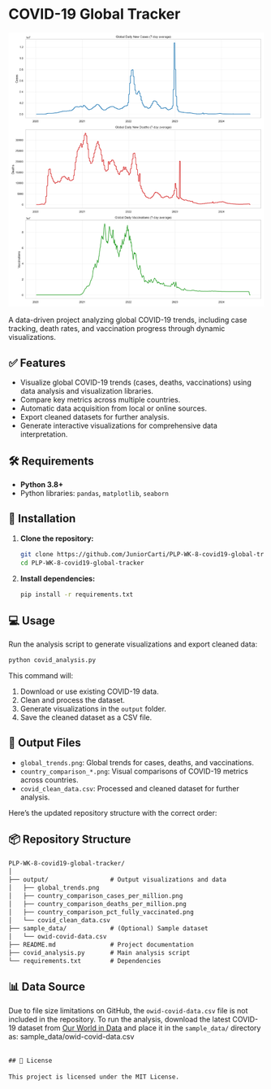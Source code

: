 # COVID-19 Global Tracker

![Sample Visualization](output/global_trends.png)

A data-driven project analyzing global COVID-19 trends, including case tracking, death rates, and vaccination progress through dynamic visualizations.

## ✅ Features

* Visualize global COVID-19 trends (cases, deaths, vaccinations) using data analysis and visualization libraries.
* Compare key metrics across multiple countries.
* Automatic data acquisition from local or online sources.
* Export cleaned datasets for further analysis.
* Generate interactive visualizations for comprehensive data interpretation.

## 🛠️ Requirements

* **Python 3.8+**
* Python libraries: `pandas`, `matplotlib`, `seaborn`

## 🚀 Installation

1. **Clone the repository:**

   ```bash
   git clone https://github.com/JuniorCarti/PLP-WK-8-covid19-global-tracker.git
   cd PLP-WK-8-covid19-global-tracker
   ```

2. **Install dependencies:**

   ```bash
   pip install -r requirements.txt
   ```

## 💻 Usage

Run the analysis script to generate visualizations and export cleaned data:

```bash
python covid_analysis.py
```

This command will:

1. Download or use existing COVID-19 data.
2. Clean and process the dataset.
3. Generate visualizations in the `output` folder.
4. Save the cleaned dataset as a CSV file.

## 📂 Output Files

* `global_trends.png`: Global trends for cases, deaths, and vaccinations.
* `country_comparison_*.png`: Visual comparisons of COVID-19 metrics across countries.
* `covid_clean_data.csv`: Processed and cleaned dataset for further analysis.

Here’s the updated repository structure with the correct order:

## 📦 Repository Structure

```
PLP-WK-8-covid19-global-tracker/
│
├── output/                 # Output visualizations and data
│   ├── global_trends.png
│   ├── country_comparison_cases_per_million.png
│   ├── country_comparison_deaths_per_million.png
│   ├── country_comparison_pct_fully_vaccinated.png
│   └── covid_clean_data.csv
├── sample_data/            # (Optional) Sample dataset
│   └── owid-covid-data.csv
├── README.md               # Project documentation
├── covid_analysis.py       # Main analysis script
└── requirements.txt        # Dependencies
```
## 📊 Data Source


Due to file size limitations on GitHub, the `owid-covid-data.csv` file is not included in the repository.
To run the analysis, download the latest COVID-19 dataset from [Our World in Data](https://ourworldindata.org/covid-cases) and place it in the `sample_data/` directory as:
sample_data/owid-covid-data.csv
```

## 📝 License

This project is licensed under the MIT License.
